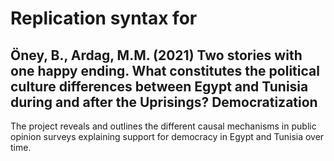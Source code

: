 # Replication syntax for
## Öney, B., Ardag, M.M. (2021) Two stories with one happy ending. What constitutes the political culture differences between Egypt and Tunisia during and after the Uprisings? Democratization

The project reveals and outlines the different causal mechanisms in public opinion surveys explaining support for democracy in Egypt and Tunisia over time.